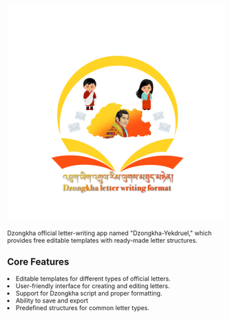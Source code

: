 ![](https://github.com/Stark228/dzongkha-yekdruel/blob/main/YP_APP/assets/logo.png)

Dzongkha official letter-writing app named "Dzongkha-Yekdruel," which provides free editable templates with ready-made letter structures.

## Core Features

<li>Editable templates for different types of official letters.</li> 
<li>User-friendly interface for creating and editing letters.</li>
<li>Support for Dzongkha script and proper formatting.</li>
<li>Ability to save and export</li>
<li>Predefined structures for common letter types.</li>
